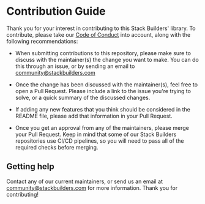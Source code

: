 # Contribution Guide

Thank you for your interest in contributing to this Stack Builders' library. To contribute, please take our [Code of Conduct](CODE_OF_CONDUCT.md) into account, along with the following recommendations:

- When submitting contributions to this repository, please make sure to discuss with the maintainer(s) the change you want to make. You can do this through an issue, or by sending an email to [community@stackbuilders.com](mailto:community@stackbuilders.com)

- Once the change has been discussed with the maintainer(s), feel free to open a Pull Request. Please include a link to the issue you're trying to solve, or a quick summary of the discussed changes.

- If adding any new features that you think should be considered in the README file, please add that information in your Pull Request.

- Once you get an approval from any of the maintainers, please merge your Pull Request. Keep in mind that some of our Stack Builders repositories use CI/CD pipelines, so you will need to pass all of the required checks before merging.

## Getting help
Contact any of our current maintainers, or send us an email at [community@stackbuilders.com](mailto:community@stackbuilders.com) for more information. Thank you for contributing!
